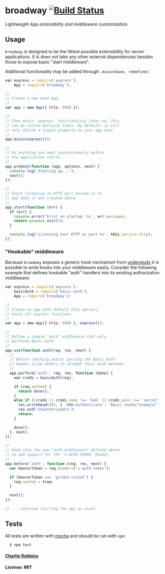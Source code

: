 # broadway [![Build Status](https://secure.travis-ci.org/indexzero/broadway.png)](http://travis-ci.org/indexzero/broadway)

_*Lightweight App extensibility and middleware customization.*_

## Usage

`broadway` is designed to be the littlest possible extensibility for server applications. It is does not take any other external dependencies besides those to expose basic "start middleware".

Additional functionality may be added through `.mixin(base, redefine)`:

``` js
var express = require('express'),
    App = require('broadway');

//
// Create a new base App.
//
var app = new App({ http: 8080 });

//
// Then mixin `express` functionality later on. This
// can be called multiple times. By default: it will
// only define a single property on your app once.
//
app.mixin(express());

//
// Do anything you want asynchronously before
// the application starts.
//
app.preboot(function (app, options, next) {
  console.log('Starting up...');
  next();
});

//
// Start listening on HTTP port passed in to
// App when it was created above.
//
app.start(function (err) {
  if (err) {
    console.error('Error on startup: %s', err.message);
    return process.exit(1);
  }

  console.log('Listening over HTTP on port %s', this.options.http);
});
```

### "Hookable" middleware

Because `broadway` exposes a generic hook mechanism from [understudy] it is possible to write hooks into your middleware easily. Consider the following example that defines hookable "auth" handlers into its existing authorization middleware:

``` js
var express = require('express'),
    basicAuth = require('basic-auth'),
    App = require('broadway');

//
// Create an app with default http options,
// mixin all express functions
//
var app = new App({ http: 8080 }, express());

//
// Define a simple "auth" middleware that only
// performs Basic Auth.
//
app.use(function auth(req, res, next) {
  //
  // Before checking and/or parsing the Basic Auth
  // header allow others to attempt their auth methods.
  //
  app.perform('auth', req, res, function (done) {
    var creds = basicAuth(req);

    if (req.authed) {
      return done();
    }
    else if (!creds || creds.name !== 'bob' || creds.pass !== 'secret') {
      res.writeHead(401, { 'WWW-Authenticate': 'Basic realm="example"' });
      res.end('Unauthorized\n');
      return;
    }

    done();
  }, next);
});

//
// Hook into the new "auth middleware" defined above
// to add support for the `X-AUTH-TOKEN` header.
//
app.before('auth', function (req, res, next) {
  var bearerToken = req.headers['x-auth-token'];

  if (bearerToken === 'golden-ticket') {
    req.authed = true;
  }

  next();
});

// ... continue starting the app as usual.
```

## Tests
All tests are written with [mocha] and should be run with `npm`:

``` bash
  $ npm test
```

#### [Charlie Robbins](https://github.com/indexzero)
#### License: MIT

[mocha]: http://mochajs.org/
[understudy]: https://github.com/bmeck/understudy
